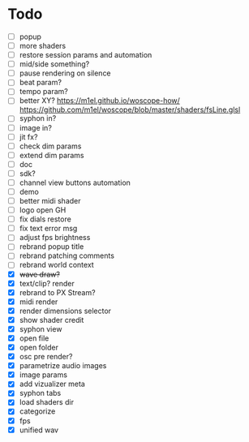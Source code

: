 # Todo

- [ ] popup
- [ ] more shaders
- [ ] restore session params and automation
- [ ] mid/side something?
- [ ] pause rendering on silence
- [ ] beat param?
- [ ] tempo param?
- [ ] better XY? https://m1el.github.io/woscope-how/ https://github.com/m1el/woscope/blob/master/shaders/fsLine.glsl
- [ ] syphon in?
- [ ] image in?
- [ ] jit fx?
- [ ] check dim params
- [ ] extend dim params
- [ ] doc
- [ ] sdk?
- [ ] channel view buttons automation 
- [ ] demo
- [ ] better midi shader
- [ ] logo open GH
- [ ] fix dials restore
- [ ] fix text error msg
- [ ] adjust fps brightness
- [ ] rebrand popup title
- [ ] rebrand patching comments
- [ ] rebrand world context
- [x] ~~wave draw?~~
- [x] text/clip? render
- [x] rebrand to PX Stream?
- [x] midi render
- [x] render dimensions selector
- [x] show shader credit
- [x] syphon view
- [x] open file
- [x] open folder
- [x] osc pre render?
- [x] parametrize audio images
- [x] image params
- [x] add vizualizer meta
- [x] syphon tabs
- [x] load shaders dir
- [x] categorize
- [x] fps
- [x] unified wav
